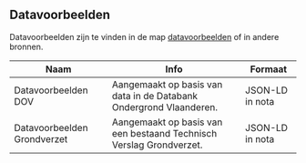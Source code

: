## Datavoorbeelden

Datavoorbeelden zijn te vinden in de map [datavoorbeelden](https://github.com/Informatievlaanderen/OSLOthema-bodemEnOndergrond/tree/master/resources/datavoorbeelden) of in andere bronnen.

|Naam|Info|Formaat|
|---|---|---|
|Datavoorbeelden DOV|Aangemaakt op basis van data in de Databank Ondergrond Vlaanderen.|JSON-LD in nota|
|Datavoorbeelden Grondverzet|Aangemaakt op basis van een bestaand Technisch Verslag Grondverzet.|JSON-LD in nota|

